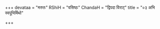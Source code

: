 +++
devataa = "मरुतः"
RShiH = "वसिष्ठः"
ChandaH = "द्विपदा विराट्"
title = "०३ अभि स्वपूभिर्मिथो"

+++
